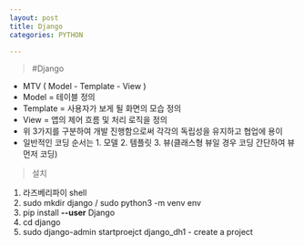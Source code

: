 ```yaml
---
layout: post
title: Django
categories: PYTHON

---
```



> #Django

* MTV ( Model - Template - View )
 * Model = 테이블 정의
 * Template = 사용자가 보게 될 화면의 모습 정의
 * View = 앱의 제어 흐름 및 처리 로직을 정의
 * 위 3가지를 구분하여 개발 진행함으로써 각각의 독립성을 유지하고 협업에 용이
 * 일반적인 코딩 순서는 1. 모델 2. 템플릿 3. 뷰(클래스형 뷰일 경우 코딩 간단하여 뷰 먼저 코딩)
 
> 설치

1. 라즈베리파이 shell
2. sudo mkdir django  / sudo python3 -m venv env
3. pip install **--user** Django
4. cd django
5. sudo django-admin startproejct django_dh1   - create a project
